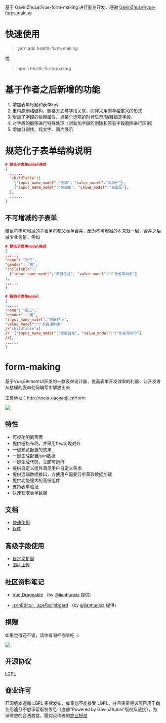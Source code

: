 基于 GavinZhuLei/vue-form-making 进行量身开发，感谢 [GavinZhuLei/vue-form-making](https://github.com/GavinZhuLei/vue-form-making)

# 快速使用
> yarn add health-form-making

或  

> npm i health-form-making

# 基于作者之后新增的功能
1. 增加表单标题和表单key
2. 重构原删格结构，删格方式与字段关联，而非采用原单独定义的形式
3. 增加了字段的依赖属性，点某个选项的时候显示/隐藏指定字段。
4. 对字段的删除进行特殊处理（对新加字段的删除和原有字段删除进行区别）
5. 增加分割线、纯文字、图片展示

# 规范化子表单结构说明
```json
# 默认子表单model格式
{
  ......
  "childTable":[
    {"input_name_model":"疾病", "value_model":"高血压"},
    {"input_name_model":"家族史", "value_model":"高血压"},
  ],
  ......
}
````
## 不可增减的子表单
  建议将不可增减的子表单将和父表单合并，因为不可增减的本来就一层，合并之后减少业务量。例如
  ```json
# 默认子表单model格式
{
  ......
  "name": "张三",
  "gender": "男",
  "childTable":[
    {"input_name_model":"家庭住址", "value_model":"广东省深圳市"}
  ],
  ......
}

# 新的子表单model
{
  ......
  "name": "张三",
  "gender": "男",
  "input_name_model":"家庭住址", 
  "value_model":"广东省深圳市"
  //"childTable":[
  //  {"input_name_model":"家庭住址", "value_model":"广东省深圳市"}
  //],
  ......
}
````

# form-making
基于Vue,ElementUI开发的一款表单设计器，提高表单开发效率的利器，让开发者从枯燥的表单代码编写中解放出来

工具地址：http://tools.xiaoyaoji.cn/form

![](https://user-gold-cdn.xitu.io/2018/9/27/1661a6cd60454273)

## 特性

* 可视化配置页面
* 提供栅格布局，并采用flex实现对齐
* 一键预览配置的效果
* 一键生成配置json数据
* 一键生成代码，立即可运行
* 提供自定义组件满足用户自定义需求
* 提供远端数据接口，方便用户需要异步获取数据加载
* 提供功能强大的高级组件
* 支持表单验证
* 快速获取表单数据

## 文档

* [快速使用](https://www.yuque.com/zhulei-sbpfz/ua9nar/mdgwki)
* [组件](https://www.yuque.com/zhulei-sbpfz/ua9nar/vtebqs)

## 高级字段使用

* [自定义扩展](https://github.com/GavinZhuLei/vue-form-making/blob/master/doc/blank.md "自定义扩展")
* [图片上传](https://github.com/GavinZhuLei/vue-form-making/blob/master/doc/imgupload.md "图片上传")

## 社区资料笔记

* [Vue.Draggable](https://note.youdao.com/share/?id=f525c8897d9d7f6648bc28d59f5d03f4&type=note#/) （by @[jianhunxia](https://github.com/jianhunxia) 提供)

* [jsonEditor、ace和clipboard](https://note.youdao.com/share/?id=4cb3b53c76cb9f5f733f171529f71501&type=note#/) （by @[jianhunxia](https://github.com/jianhunxia) 提供)

## 捐赠 

如果觉得还不错，请作者喝杯咖啡吧 ☺

![](https://user-gold-cdn.xitu.io/2018/10/28/166ba780bb01fef7?w=2304&h=1050&f=jpeg&s=197327)

## 开源协议

[LGPL](https://opensource.org/licenses/LGPL-3.0)

## 商业许可

开源版本遵循 LGPL 条款发布，如果您不能接受 LGPL，并且需要将该项目用于商业用途且不想保留版权信息（底部“Powered by GavinZhuLei”版权及链接），为保障您的合法权益，需购买作者的[商业授权](http://tools.xiaoyaoji.cn/form/#/price)